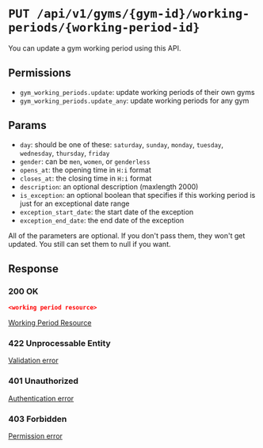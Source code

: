 # `PUT /api/v1/gyms/{gym-id}/working-periods/{working-period-id}`
You can update a gym working period using this API.


## Permissions

- `gym_working_periods.update`: update working periods of their own gyms
- `gym_working_periods.update_any`: update working periods for any gym

## Params

- `day`: should be one of these: `saturday`, `sunday`, `monday`, `tuesday`, `wednesday`, `thursday`, `friday`
- `gender`: can be `men`, `women`, or `genderless`
- `opens_at`: the opening time in `H:i` format
- `closes_at`: the closing time in `H:i` format
- `description`: an optional description (maxlength 2000)
- `is_exception`: an optional boolean that specifies if this working period is just for an exceptional date range
- `exception_start_date`: the start date of the exception
- `exception_end_date`: the end date of the exception

All of the parameters are optional. If you don't pass them, they won't get updated.
You still can set them to null if you want.

## Response

### 200 OK

```json
<working period resource>
```

[Working Period Resource](../../resources/gym_working_period.md)

### 422 Unprocessable Entity
[Validation error](../../validation-errors.md)

### 401 Unauthorized
[Authentication error](../../authentication-errors.md)

### 403 Forbidden
[Permission error](../../permission-errors.md)
